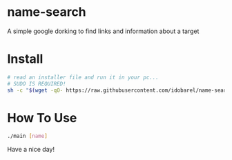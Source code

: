 # name-search
A simple google dorking to find links and information about a target

# Install
```bash
# read an installer file and run it in your pc...
# SUDO IS REQUIRED!
sh -c "$(wget -qO- https://raw.githubusercontent.com/idobarel/name-search/main/install.sh)"
```

# How To Use
```bash
./main [name]
```

Have a nice day!
